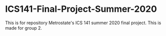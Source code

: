 # ICS141-Final-Project-Summer-2020
This is for repository Metrostate's ICS 141 summer 2020 final project. This is made for group 2.

